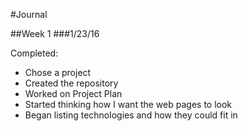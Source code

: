 #Journal

##Week 1
###1/23/16

Completed:
* Chose a project 
* Created the repository
* Worked on Project Plan
* Started thinking how I want the web pages to look 
* Began listing technologies and how they could fit in

